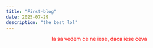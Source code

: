 ```yaml
---
title: "First-blog"
date: 2025-07-29
description: "the best lol"
---
```


<font color = "red"><center>Ia sa vedem ce ne iese, daca iese ceva</center></font>
